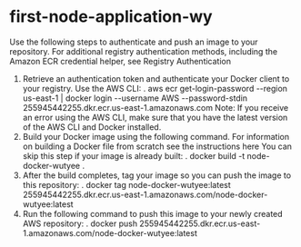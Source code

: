 # first-node-application-wy
Use the following steps to authenticate and push an image to your repository. For additional registry authentication methods, including the Amazon ECR credential helper, see Registry Authentication 
1. Retrieve an authentication token and authenticate your Docker client to your registry.
Use the AWS CLI:
 . aws ecr get-login-password --region us-east-1 | docker login --username AWS --password-stdin 255945442255.dkr.ecr.us-east-1.amazonaws.com
Note: If you receive an error using the AWS CLI, make sure that you have the latest version of the AWS CLI and Docker installed.
2. Build your Docker image using the following command. For information on building a Docker file from scratch see the instructions here 
You can skip this step if your image is already built:
. docker build -t node-docker-wutyee .
3. After the build completes, tag your image so you can push the image to this repository:
. docker tag node-docker-wutyee:latest 255945442255.dkr.ecr.us-east-1.amazonaws.com/node-docker-wutyee:latest
4. Run the following command to push this image to your newly created AWS repository:
. docker push 255945442255.dkr.ecr.us-east-1.amazonaws.com/node-docker-wutyee:latest